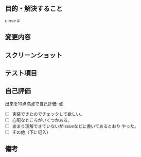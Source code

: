 

## 目的・解決すること

close #<issueId>

## 変更内容

## スクリーンショット

<!-- 見た目の変更がない場合は省略可 -->

## テスト項目

<!-- 
UIの変更がある場合
- [ ] スマホ、PCのサイズでレイアウトが崩れないことを確認した
 -->

## 自己評価

出来を10点満点で自己評価:
点

<!-- 該当箇所の -[ ] を - [x] にしてください。（チェックがつきます） -->

- [ ] 実装できたのでチェックして欲しい。
- [ ] 心配なところがいくつかある。
- [ ] あまり理解できていないがissueなどに書いてあるとおり やった。
- [ ] その他（下に記入）

## 備考
